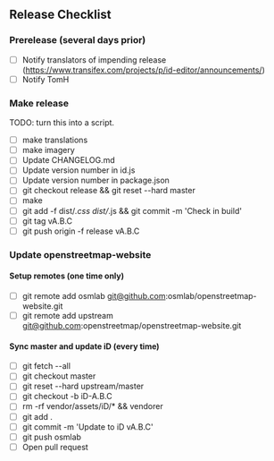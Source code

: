 ## Release Checklist

### Prerelease (several days prior)

- [ ] Notify translators of impending release
  (https://www.transifex.com/projects/p/id-editor/announcements/)
- [ ] Notify TomH

### Make release

TODO: turn this into a script.

- [ ] make translations
- [ ] make imagery
- [ ] Update CHANGELOG.md
- [ ] Update version number in id.js
- [ ] Update version number in package.json
- [ ] git checkout release && git reset --hard master
- [ ] make
- [ ] git add -f dist/*.css dist/*.js && git commit -m 'Check in build'
- [ ] git tag vA.B.C
- [ ] git push origin -f release vA.B.C

### Update openstreetmap-website

#### Setup remotes (one time only)

- [ ] git remote add osmlab git@github.com:osmlab/openstreetmap-website.git
- [ ] git remote add upstream git@github.com:openstreetmap/openstreetmap-website.git

#### Sync master and update iD (every time)

- [ ] git fetch --all
- [ ] git checkout master
- [ ] git reset --hard upstream/master
- [ ] git checkout -b iD-A.B.C
- [ ] rm -rf vendor/assets/iD/* && vendorer
- [ ] git add .
- [ ] git commit -m 'Update to iD vA.B.C'
- [ ] git push osmlab
- [ ] Open pull request
